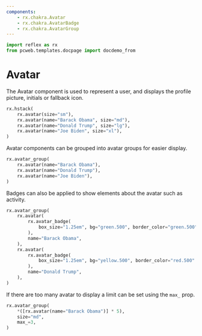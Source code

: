 ```yaml
---
components:
    - rx.chakra.Avatar
    - rx.chakra.AvatarBadge
    - rx.chakra.AvatarGroup
---
```


```python exec
import reflex as rx
from pcweb.templates.docpage import docdemo_from
```

# Avatar

The Avatar component is used to represent a user, and displays the profile picture, initials or fallback icon.

```python demo
rx.hstack(
    rx.avatar(size="sm"),
    rx.avatar(name="Barack Obama", size="md"),
    rx.avatar(name="Donald Trump", size="lg"),
    rx.avatar(name="Joe Biden", size="xl"),
)
```

Avatar components can be grouped into avatar groups for easier display.

```python demo
rx.avatar_group(
    rx.avatar(name="Barack Obama"),
    rx.avatar(name="Donald Trump"),
    rx.avatar(name="Joe Biden"),
)
```

Badges can also be applied to show elements about the avatar such as activity.

```python demo
rx.avatar_group(
    rx.avatar(
        rx.avatar_badge(
            box_size="1.25em", bg="green.500", border_color="green.500"
        ),
        name="Barack Obama",
    ),
    rx.avatar(
        rx.avatar_badge(
            box_size="1.25em", bg="yellow.500", border_color="red.500"
        ),
        name="Donald Trump",
    ),
)
```

If there are too many avatar to display a limit can be set using the `max_` prop.

```python demo
rx.avatar_group(
    *([rx.avatar(name="Barack Obama")] * 5),
    size="md",
    max_=3,
)
```

